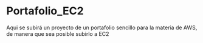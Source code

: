 # Portafolio_EC2
Aqui se subirá un proyecto de un portafolio sencillo para la materia de AWS, de manera que sea posible subirlo a EC2
